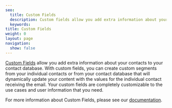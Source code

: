 ```yaml
---
seo:
  title: Custom Fields
  description: Custom fields allow you add extra information about your contacts to your contact database.
  keywords:
title: Custom Fields
weight: 0
layout: page
navigation:
  show: false
---
```


[Custom Fields]({{root_url}}/knowledge-center/sending-email/custom-fields/) allow you add extra information about your contacts to your contact database. With custom fields, you can create custom segments from your individual contacts or from your contact database that will dynamically update your content with the values for the individual contact receiving the email. Your custom fields are completely customizable to the use cases and user information that you need.

For more information about Custom Fields, please see our [documentation]({{root_url}}/knowledge-center/sending-email/custom-fields/).
